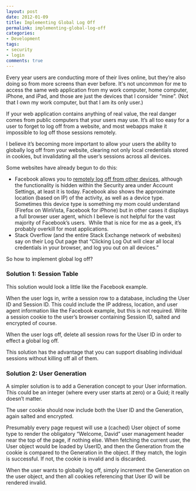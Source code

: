 ```yaml
---
layout: post
date: 2012-01-09
title: Implementing Global Log Off
permalink: implementing-global-log-off
categories:
- Development
tags:
- security
- login
comments: true
---
```

Every year users are conducting more of their lives online, but they’re also doing so from more screens than ever before. It's not uncommon for me to access the same web application from my work computer, home computer, iPhone, and iPad, and those are just the devices that I consider “mine”. (Not that I own my work computer, but that I am its only user.)

If your web application contains anything of real value, the real danger comes from public computers that your users may use. It’s all too easy for a user to forget to log off from a website, and most webapps make it impossible to log off those sessions remotely.

I believe it’s becoming more important to allow your users the ability to globally log off from your website, clearing not only local credentials stored in cookies, but invalidating all the user’s sessions across all devices.

<!-- more -->

Some websites have already begun to do this:

-   Facebook allows you to [remotely log off from other devices](https://www.facebook.com/notes/facebook-security/forget-to-log-out-help-is-on-the-way/425136200765), although the functionality is hidden within the Security area under Account Settings, at least it is today. Facebook also shows the approximate location (based on IP) of the activity, as well as a device type. Sometimes this device type is something my mom could understand (Firefox on WinVista, Facebook for iPhone) but in other cases it displays a full browser user agent, which I believe is not helpful for the vast majority of Facebook’s users.  While that is nice for me as a geek, it’s probably overkill for most applications.
-   Stack Overflow (and the entire Stack Exchange network of websites) say on their Log Out page that “Clicking Log Out will clear all local credentials in your browser, and log you out on all devices.”

So how to implement global log off?

### Solution 1: Session Table

This solution would look a little like the Facebook example.

When the user logs in, write a session row to a database, including the User ID and Session ID. This could include the IP address, location, and user agent information like the Facebook example, but this is not required. Write a session cookie to the user’s browser containing Session ID, salted and encrypted of course.

When the user logs off, delete all session rows for the User ID in order to effect a global log off.

This solution has the advantage that you can support disabling individual sessions without killing off all of them.

### Solution 2: User Generation

A simpler solution is to add a Generation concept to your User information. This could be an integer (where every user starts at zero) or a Guid; it really doesn’t matter.

The user cookie should now include both the User ID and the Generation, again salted and encrypted.

Presumably every page request will use a (cached) User object of some type to render the obligatory “Welcome, David” user management header near the top of the page, if nothing else. When fetching the current user, the User object would be loaded by UserID, and then the Generation from the cookie is compared to the Generation in the object. If they match, the login is successful. If not, the cookie is invalid and is discarded.

When the user wants to globally log off, simply increment the Generation on the user object, and then all cookies referencing that User ID will be rendered invalid.
